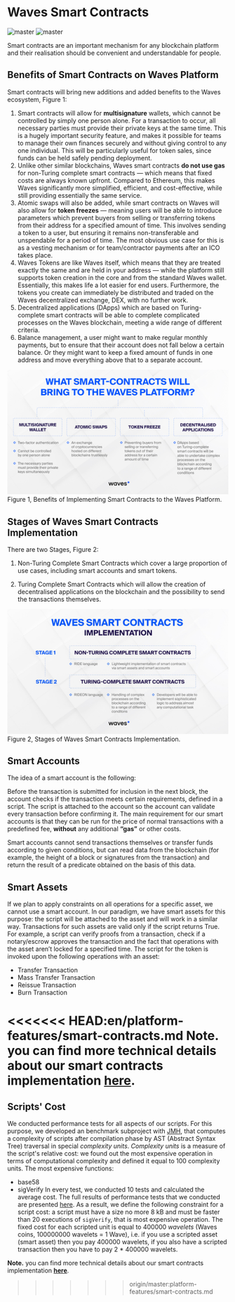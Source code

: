 # Waves Smart Contracts
![master](https://img.shields.io/badge/TESTNET-available-4bc51d.svg) ![master](https://img.shields.io/badge/node-&gt;%3D0.12.0-4bc51d.svg)


Smart contracts are an important mechanism for any blockchain platform and their realisation should be convenient and understandable for people.

## Benefits of Smart Contracts on Waves Platform

Smart contracts will bring new additions and added benefits to the Waves ecosystem, Figure 1:

1. Smart contracts will allow for **multisignature** wallets, which cannot be controlled by simply one person alone. For a transaction to occur, all necessary parties must provide their private keys at the same time. This is a hugely important security feature, and makes it possible for teams to manage their own finances securely and without giving control to any one individual. This will be particularly useful for token sales, since funds can be held safely pending deployment.
2. Unlike other similar blockchains, Waves smart contracts **do not use gas** for non-Turing complete smart contracts — which means that fixed costs are always known upfront. Compared to Ethereum, this makes Waves significantly more simplified, efficient, and cost-effective, while still providing essentially the same service.
3. Atomic swaps will also be added, while smart contracts on Waves will also allow for **token freezes** — meaning users will be able to introduce parameters which prevent buyers from selling or transferring tokens from their address for a specified amount of time. This involves sending a token to a user, but ensuring it remains non-transferable and unspendable for a period of time. The most obvious use case for this is as a vesting mechanism or for team/contractor payments after an ICO takes place.
4. Waves Tokens are like Waves itself, which means that they are treated exactly the same and are held in your address — while the platform still supports token creation in the core and from the standard Waves wallet. Essentially, this makes life a lot easier for end users. Furthermore, the tokens you create can immediately be distributed and traded on the Waves decentralized exchange, DEX, with no further work.
5. Decentralized applications \(DApps\) which are based on Turing-complete smart contracts will be able to complete complicated processes on the Waves blockchain, meeting a wide range of different criteria.
6. Balance management, a user might want to make regular monthly payments, but to ensure that their account does not fall below a certain balance. Or they might want to keep a fixed amount of funds in one address and move everything above that to a separate account.

![](/_assets/Benefits-of-Waves-Smart-Contracts.png)Figure 1, Benefits of Implementing Smart Contracts to the Waves Platform.

## Stages of Waves Smart Contracts Implementation

There are two Stages, Figure 2:

1. Non-Turing Complete Smart Contracts which cover a large proportion of use cases, including smart accounts and smart tokens.

2. Turing Complete Smart Contracts which will allow the creation of decentralised applications on the blockchain and the possibility to send the transactions themselves.

![](/_assets/Stages-of-Waves-Smart-Contracts-Implementation.png)Figure 2, Stages of Waves Smart Contracts Implementation.

## Smart Accounts

The idea of a smart account is the following:

Before the transaction is submitted for inclusion in the next block, the account checks if the transaction meets certain requirements, defined in a script. The script is attached to the account so the account can validate every transaction before confirming it. The main requirement for our smart accounts is that they can be run for the price of normal transactions with a predefined fee, **without** any additional **“gas”** or other costs.

Smart accounts cannot send transactions themselves or transfer funds according to given conditions, but can read data from the blockchain \(for example, the height of a block or signatures from the transaction\) and return the result of a predicate obtained on the basis of this data.

## Smart Assets

If we plan to apply constraints on all operations for a specific asset, we cannot use a smart account. In our paradigm, we have smart assets for this purpose: the script will be attached to the asset and will work in a similar way. Transactions for such assets are valid only if the script returns True. For example, a script can verify proofs from a transaction, check if a notary/escrow approves the transaction and the fact that operations with the asset aren’t locked for a specified time. The script for the token is invoked upon the following operations with an asset:

* Transfer Transaction
* Mass Transfer Transaction
* Reissue Transaction
* Burn Transaction

<<<<<<< HEAD:en/platform-features/smart-contracts.md
**Note.** you can find more technical details about our smart contracts implementation [**here**](/en/technical-details/waves-contracts-language-description.md).
=======
## Scripts' Cost

We conducted performance tests for all aspects of our scripts. For this purpose, we developed an benchmark subproject with [JMH](http://openjdk.java.net/projects/code-tools/jmh/), that computes a complexity of scripts after compilation phase by AST (Abstract Syntax Tree) traversal in special _complexity units_. _Complexity units_ is a measure of the script's relative cost: we found out the most expensive operation in terms of computational complexity and defined it equal to 100 complexity units. The most expensive functions:
 - base58
 - sigVerify
In every test, we conducted 10 tests and calculated the average cost. The full results of performance tests that we conducted are presented [here](/technical-details/waves-contracts-language-description/script-performance-tests.md).
As a result, we define the following constraint for a script cost: a script must have a size no more 8 kB and must be faster than 20 executions of `sigVerify`, that is most expensive operation.
The fixed cost for each scripted unit is equal to 400000 _wavelets_ (Waves coins, 100000000 wavelets = 1 Wave), i.e. if you use a scripted asset (smart asset) then you pay 400000 wavelets, if you also have a scripted transaction then you have to pay 2 * 400000 wavelets. 

**Note.** you can find more technical details about our smart contracts implementation [**here**](/technical-details/waves-contracts-language-description.md).

>>>>>>> origin/master:platform-features/smart-contracts.md
